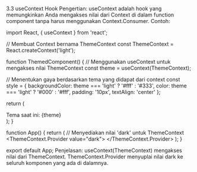 3.3 useContext Hook
Pengertian:
useContext adalah hook yang memungkinkan Anda mengakses nilai dari Context di dalam function component tanpa harus menggunakan Context.Consumer.
Contoh:

import React, { useContext } from 'react';

// Membuat Context bernama ThemeContext
const ThemeContext = React.createContext('light');

function ThemedComponent() {
  // Menggunakan useContext untuk mengakses nilai ThemeContext
  const theme = useContext(ThemeContext);

  // Menentukan gaya berdasarkan tema yang didapat dari context
  const style = {
    backgroundColor: theme === 'light' ? '#fff' : '#333',
    color: theme === 'light' ? '#000' : '#fff',
    padding: '10px',
    textAlign: 'center'
  };

  return (
    <div style={style}>
      Tema saat ini: {theme}
    </div>
  );
}

function App() {
  return (
    // Menyediakan nilai 'dark' untuk ThemeContext
    <ThemeContext.Provider value="dark">
      <ThemedComponent />
    </ThemeContext.Provider>
  );
}

export default App;
Penjelasan:
useContext(ThemeContext) mengakses nilai dari ThemeContext.
ThemeContext.Provider menyuplai nilai dark ke seluruh komponen yang ada di dalamnya.